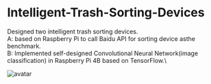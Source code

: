 # Intelligent-Trash-Sorting-Devices

Designed two intelligent trash sorting devices.\
A: based on Raspberry Pi to call Baidu API for sorting device asthe benchmark.\
B: Implemented self-designed Convolutional Neural Network(image classification) in Raspberry Pi 4B based on TensorFlow.\


![avatar](https://github.com/Digitalguy-Alan/Intelligent-Trash-Sorting-Devices/blob/master/IMG_2858.jpg)
